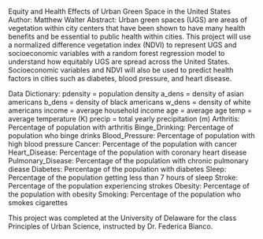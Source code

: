 Equity and Health Effects of Urban Green Space in the United States
Author: Matthew Walter
Abstract: Urban green spaces (UGS) are areas of vegetation within city centers that have been shown to have many health benefits and be essential to public health within cities. This project will use a normalized difference vegetation index (NDVI) to represent UGS and socioeconomic variables with a random forest regression model to understand how equitably UGS are spread across the United States. Socioeconomic variables and NDVI will also be used to predict health factors in cities such as diabetes, blood pressure, and heart disease.

Data Dictionary:
pdensity = population density
a_dens = density of asian americans
b_dens = density of black americans
w_dens = density of white americans
income = average household income
age = average age
temp = average temperature (K)
precip = total yearly precipitation (m)
Arthritis: Percentage of population with arthritis
Binge_Drinking: Percentage of population who binge drinks
Blood_Pressure: Percentage of population with high blood pressure
Cancer: Percentage of the population with cancer
Heart_Disease: Percentage of the population with coronary heart disease
Pulmonary_Disease: Percentage of the population with chronic pulmonary diease
Diabetes: Percentage of the population with diabetes
Sleep: Percentage of the population getting less than 7 hours of sleep
Stroke: Percentage of the population experiencing strokes
Obesity: Percentage of the population with obesity
Smoking: Percentage of the population who smokes cigarettes

This project was completed at the University of Delaware for the class Principles of Urban Science, instructed by Dr. Federica Bianco.
